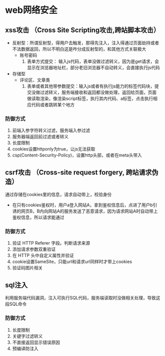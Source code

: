 <!--
 * @Descriptios  : 
 * @Author       : maps131_liaoxing
 * @Date         : 2021-07-06 22:45:21
 * @LastEditors  : maps131_liaoxing
 * @LastEditTime : 2021-07-10 21:59:42
 * @FilePath     : \进击的面试\28-网络安全相关.md
-->
# web网络安全
## xss攻击 （Cross Site Scripting攻击,跨站脚本攻击）
* 反射型：所谓反射型，得用户去触发，那得先注入，注入得通过页面劫持或者不法数据返回，所以不明白这是咋分成反射型的，和其他方式关联极大
    * 账号密码
        1. 表单方式提交： 输入js代码，表单没做过滤转义，因为是get请求，会显示在浏览器地址栏，部分老旧浏览器不自动转义，会直接执行js代码
* 存储型
    * 评论区、文章类
        1. 表单或者其他带参数提交：输入js或者有执行js能力的标签代码块，提交没做过滤转义，服务端接收和返回都没做处理，返回给页面，页面做读取渲染，像渲染script标签，执行其内代码、a标签，点击执行相应代码或者跳转某个地方
### 防御方式
1. 前端入参字符转义过滤，服务端入参过滤
2. 服务器端返回前过滤或者转义
3. 长度限制
4. cookies设置httponly为true，让js无法获取
5. csp(Content-Security-Policy)，设置http头部，或者在meta头带入

## csrf攻击 （Cross-site request forgery, 跨站请求伪造）
通过存储在cookies里的信息，请求自动带上，校验身份
* 在只有cookies鉴权时，用户a登入网站A，拿到鉴权信息后，点进了用户b引诱的网页B，B内向网站A的服务发送了恶意请求，因为请求网站A时自动带上鉴权信息，所以请求能通过
### 防御方式
1. 验证 HTTP Referer 字段。判断请求来源
2. 添加请求参数双重验证
3. 在 HTTP 头中自定义属性并验证
4. cookie设置SameSite，只能url和请求url同样时才带上cookies
5. 验证码图片相关

## sql注入
利用服务端代码漏洞，注入可执行SQL代码，服务端读取时没做相关处理，导致这段SQL命令
### 防御方式
1. 长度限制
2. 关键字过滤转义
3. 不直接返回显示错误原因
4. 预编译防注入